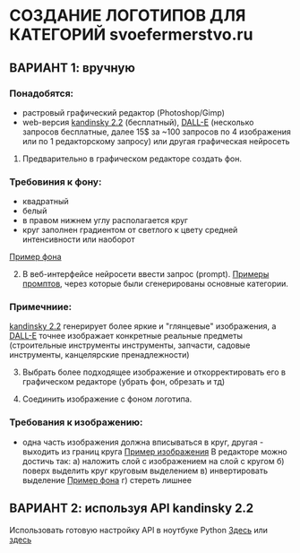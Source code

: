 # СОЗДАНИЕ ЛОГОТИПОВ ДЛЯ КАТЕГОРИЙ svoefermerstvo.ru

## ВАРИАНТ 1: вручную

### Понадобятся:

- растровый графический редактор (Photoshop/Gimp)
- web-версия [kandinsky 2.2](https://editor.fusionbrain.ai) (бесплатный), [DALL-E](https://labs.openai.com/) (несколько запросов бесплатные, далее 15$ за ~100 запросов по 4 изображения или по 1 редакторскому запросу) или другая графическая нейросеть

1. Предварительно в графическом редакторе создать фон.

### Требовиния к фону:

- квадратный
- белый
- в правом нижнем углу располагается круг
- круг заполнен градиентом от светлого к цвету средней интенсивности или наоборот

[Пример фона](/images/background.png)

2. В веб-интерфейсе нейросети ввести запрос (prompt).
   [Примеры промптов](https://docs.google.com/spreadsheets/d/1e48AkdP-xRRA95jlVZGGv3u4eq4Ktw1Hi-_kEAu-lo0/edit?usp=sharing), через которые были сгенерированы основные категории.

### Примечниие:

[kandinsky 2.2](https://editor.fusionbrain.ai) генерирует более яркие и "глянцевые" изображения, а [DALL-E](https://labs.openai.com/) точнее изображает конкретные реальные предметы (строительные инструменты инструменты, запчасти, садовые инструменты, канцелярские пренадлежности)

3. Выбрать более подходящее изображение и откорректировать его в графическом редакторе (убрать фон, обрезать и тд)

4. Соединить изображение с фоном логотипа.

### Требования к изображению:

- одна часть изображения должна вписываться в круг, другая - выходить из границ круга
  [Пример изображения](/images/image.png)
  В редакторе можно достичь так:
  а) наложить слой с изображением на слой с кругом
  б) поверх выделить круг круговым выделением
  в) инвертировать выделение [Пример фона](/images/remove_outside.png)
  г) стереть лишнее

## ВАРИАНТ 2: используя API kandinsky 2.2

Использовать готовую настройку API в ноутбуке Python
[Здесь](https://colab.research.google.com/github/pytorch/xla/blob/master/contrib/colab/style_transfer_inference.ipynb) или [здесь](https://huggingface.co/kandinsky-community/kandinsky-2-2-prior)
